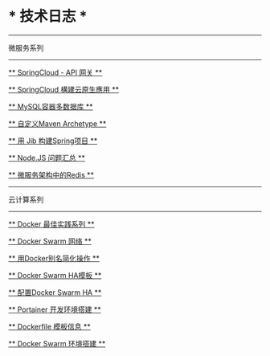# * 技术日志 *

-----
微服务系列

-----

[** SpringCloud - API 网关 **](#2019-03-10)

[** SpringCloud 構建云原生應用 **](#2019-03-09)

[** MySQL容器多数据库 **](#2019-03-08)

[** 自定义Maven Archetype **](#2019-02-26)

[** 用 Jib 构建Spring项目 **](#2019-02-22)

[** Node.JS 问题汇总 **](#2019-03-07)

[** 微服务架构中的Redis **](#2019-03-13)

-----

云计算系列

-----

[** Docker 最佳实践系列 **](#2019-03-11)

[** Docker Swarm 网络 **](#2019-03-06)

[** 用Docker别名简化操作 **](#2019-03-05)

[** Docker Swarm HA模板 **](#2019-03-01)

[** 配置Docker Swarm HA **](#2019-02-27)

[** Portainer 开发环境搭建 **](#2019-02-19)

[** Dockerfile 模板信息 **](#2019-02-11)

[** Docker Swarm 环境搭建 **](#2019-02-10)
